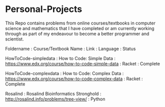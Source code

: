 # Personal-Projects

This Repo contains problems from online courses/textbooks in computer science and mathematics that I have completed or am currently working through as part of my endeavour to become a better programmer and scientist. 

Foldername  : Course/Textbook Name : Link : Language : Status

HowToCode-simpledata : How to Code: Simple Data : https://www.edx.org/course/how-to-code-simple-data : Racket : Complete

HowToCode-complexdata : How to Code: Complex Data : https://www.edx.org/course/how-to-code-complex-data : Racket : Complete

Rosalind : Rosalind Bioinformatics Stronghold : http://rosalind.info/problems/tree-view/                : Python
